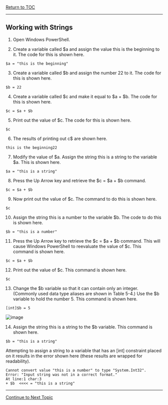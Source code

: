 <a href="https://github.com/CyberTrainingUSAF/Powershell_Training/blob/master/00-Table-of-Contents.md" > Return to TOC </a>

---

## Working with Strings

1. Open Windows PowerShell.

2. Create a variable called $a and assign the value this is the beginning to it. The code for this is shown here.
```
$a = "this is the beginning"
```
3. Create a variable called $b and assign the number 22 to it. The code for this is shown here.
```
$b = 22
```
4. Create a variable called $c and make it equal to $a + $b. The code for this is shown here.
```
$c = $a + $b
```
5. Print out the value of $c. The code for this is shown here.
```
$c
```
6. The results of printing out c$ are shown here.
```
this is the beginning22
```
7. Modify the value of $a. Assign the string this is a string to the variable $a. This is shown here.
```
$a = "this is a string"
```
8. Press the Up Arrow key and retrieve the $c = $a + $b command.
```
$c = $a + $b
```
9. Now print out the value of $c. The command to do this is shown here.
```
$c
```
10. Assign the string this is a number to the variable $b. The code to do this is shown here.
```
$b = "this is a number"
```
11. Press the Up Arrow key to retrieve the $c = $a + $b command. This will cause Windows PowerShell to reevaluate the value of $c. This command is shown here.
```
$c = $a + $b
```
12. Print out the value of $c. This command is shown here.
```
$c
```
13. Change the $b variable so that it can contain only an integer. (Commonly used data type aliases are shown in Table 5-4.) Use the $b variable to hold the number 5. This command is shown here.
```
[int]$b = 5
```
![image](https://user-images.githubusercontent.com/47218880/61741036-a3983f00-ad55-11e9-893f-986bcd3c37ad.png)

14. Assign the string this is a string to the $b variable. This command is shown here.
```
$b = "this is a string"
```
Attempting to assign a string to a variable that has an [int] constraint placed on it results in the error shown here (these results are wrapped for readability).
```
Cannot convert value "this is a number" to type "System.Int32".
Error: "Input string was not in a correct format."
At line:1 char:3
+ $b  <<<< = "this is a string"

```

---

<a href="https://github.com/CyberTrainingUSAF/Powershell_Training/blob/master/04_Powershell_Scripts/02_Perf_labs.md" > Continue to Next Topic </a>












